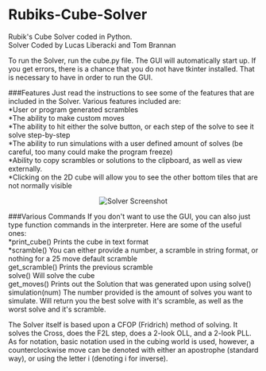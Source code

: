 # Rubiks-Cube-Solver
Rubik's Cube Solver coded in Python.  
Solver Coded by Lucas Liberacki and Tom Brannan  

To run the Solver, run the cube.py file. The GUI will automatically start up. If you get errors, there is a chance that you do not have tkinter installed. That is necessary to have in order to run the GUI.

###Features
Just read the instructions to see some of the features that are included in the Solver.
Various features included are:  
*User or program generated scrambles  
*The ability to make custom moves  
*The ability to hit either the solve button, or each step of the solve to see it solve step-by-step  
*The ability to run simulations with a user defined amount of solves (be careful, too many could make the program freeze)  
*Ability to copy scrambles or solutions to the clipboard, as well as view externally.  
*Clicking on the 2D cube will allow you to see the other bottom tiles that are not normally visible  

<p align="center">
	<img src="https://cloud.githubusercontent.com/assets/10378593/5694175/4f15d546-9914-11e4-83ea-e85d91236071.png" alt ="Solver Screenshot"/>
</p>


###Various Commands
If you don't want to use the GUI, you can also just type function commands in the interpreter. Here are some of the useful ones:  
*print_cube()   Prints the cube in text format  
*scramble()     You can either provide a number, a scramble in string format, or nothing for a 25 move default scramble  
get_scramble()  Prints the previous scramble  
solve()         Will solve the cube  
get_moves()     Prints out the Solution that was generated upon using solve()  
simulation(num) The number provided is the amount of solves you want to simulate. Will return you the best solve with it's scramble, as well as the worst solve and it's scramble.  


The Solver itself is based upon a CFOP (Fridrich) method of solving. It solves the Cross, does the F2L step, does a 2-look OLL, and a 2-look PLL.  As for notation, basic notation used in the cubing world is used, however, a counterclockwise move can be denoted with either an apostrophe (standard way), or using the letter i (denoting i for inverse).
